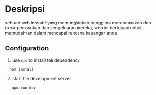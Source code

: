 # Deskripsi
sebuah web inovatif yang memungkinkan pengguna merencanakan dan _track_ pemasukan dan pengeluaran mereka, web ini bertujuan untuk memudahkan dalam mencapai rencana keuangan anda

## Configuration 
1. use `npm` to install teh dependency
```bash
  npm install
```

2. start the development server
```bash
   npm run dev
```
